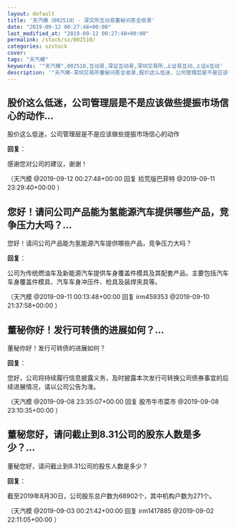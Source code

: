 ```yaml
---
layout: default
title: '天汽模（002510）- 深交所互动易董秘问答全收录'
date: "2019-09-12 00:27:48+00:00"
last_modified_at: "2019-09-12 00:27:48+00:00"
permalink: /stock/sz/002510/
categories: szstock
cover: 
tags: "天汽模"
keywords: '"天汽模",002510,互动易,深证互动易,深圳交易所,上证易互动,上证e互动'
description: '"天汽模-深圳交易所董秘问答全收录,股价这么低迷，公司管理层是不是应该做些提振市场信心的动作"'
---
```


## 股价这么低迷，公司管理层是不是应该做些提振市场信心的动作...

股价这么低迷，公司管理层是不是应该做些提振市场信心的动作

**回复**：

感谢您对公司的建议，谢谢！ 

（天汽模  @2019-09-12 00:27:48+00:00 回复 拾荒版巴菲特  @2019-09-11 23:29:40+00:00 ）

## 您好！请问公司产品能为氢能源汽车提供哪些产品，竞争压力大吗？...

您好！请问公司产品能为氢能源汽车提供哪些产品，竞争压力大吗？

**回复**：

公司为传统燃油车及新能源汽车提供车身覆盖件模具及其配套产品，主要包括汽车车身覆盖件模具、汽车车身冲压件、检具及装焊夹具等。 

（天汽模  @2019-09-11 00:13:48+00:00 回复 irm459353  @2019-09-10 21:37:58+00:00 ）

## 董秘你好！发行可转债的进展如何？...

董秘你好！发行可转债的进展如何？

**回复**：

您好，公司将持续履行信息披露义务，及时披露本次发行可转换公司债券事宜的后续进展情况，请以公司公告为准。 

（天汽模  @2019-09-08 23:35:07+00:00 回复 股市牛市菜市  @2019-09-08 23:10:35+00:00 ）

## 董秘您好，请问截止到8.31公司的股东人数是多少？...

董秘您好，请问截止到8.31公司的股东人数是多少？

**回复**：

截至2019年8月30日，公司股东总户数为68902个，其中机构户数为271个。 

（天汽模  @2019-09-03 00:21:42+00:00 回复 irm1417885  @2019-09-02 22:11:05+00:00 ）

